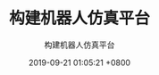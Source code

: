---
layout: post
title:  "构建机器人仿真平台"
date:   2019-09-21 01:05:21 +0800
tags: ROS
color: rgb(25,25,112)
cover: '../assets/ROS.png'
subtitle: "构建机器人仿真平台"
---